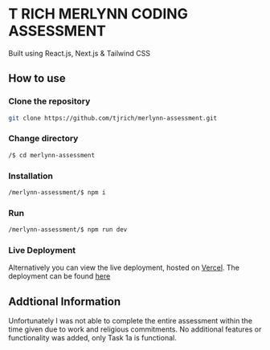 # T RICH MERLYNN CODING ASSESSMENT

Built using React.js, Next.js & Tailwind CSS
## How to use
### Clone the repository
```bash
git clone https://github.com/tjrich/merlynn-assessment.git
```
### Change directory
```bash
/$ cd merlynn-assessment
```
### Installation
```bash
/merlynn-assessment/$ npm i
```
### Run
```bash
/merlynn-assessment/$ npm run dev
```
### Live Deployment

Alternatively you can view the live deployment, hosted on [Vercel](https://www.vercel.com).
The deployment can be found [here](https://merlynn-assessment.vercel.app/)
## Addtional Information

Unfortunately I was not able to complete the entire assessment within the time given due to
work and religious commitments. No additional features or functionality was added,
only Task 1a is functional.